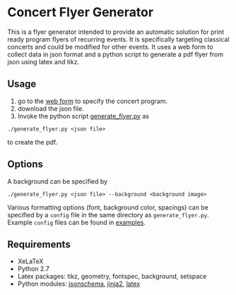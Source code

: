 # Concert Flyer Generator

This is a flyer generator intended to provide an automatic solution for print ready program flyers of recurring events. It is specifically targeting classical concerts and could be modified for other events. It uses a web form to collect data in json format and a python script to generate a pdf flyer from json using latex and tikz.

## Usage
1. go to the [web form](https://pseewald.github.io/concert-flyer-generator/) to specify the concert program.
2. download the json file.
3. Invoke the python script [generate_flyer.py](generate_flyer.py) as
```
./generate_flyer.py <json file>
```
to create the pdf.

## Options
A background can be specified by
```
./generate_flyer.py <json file> --background <background image>
```
Various formatting options (font, background color, spacings) can be specified by a `config` file in the same directory as `generate_flyer.py`. Example `config` files can be found in [examples](examples).

## Requirements

* XeLaTeX
* Python 2.7
* Latex packages: tikz, geometry, fontspec, background, setspace
* Python modules: [jsonschema](https://github.com/Julian/jsonschema), [jinja2](https://github.com/pallets/jinja), [latex](https://github.com/mbr/latex)
